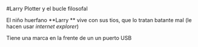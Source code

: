 #Larry Plotter y el bucle filosofal

El niño huerfano **Larry ** vive con sus tios, que lo tratan batante mal
(le hacen usar *internet explorer*)

Tiene una marca en la frente de un un puerto USB


